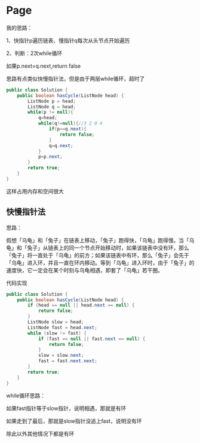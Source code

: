 # Page

我的思路：

1、快指针p遍历链表、慢指针q每次从头节点开始遍历

2、判断：2次while循环

如果p.next=q.next,return false

思路有点类似快慢指针法，但是由于两层while循环，超时了

```java
public class Solution {
    public boolean hasCycle(ListNode head) {
        ListNode p = head;
        ListNode q = head;
        while(p != null){
            q=head;
            while(q!=null){//3 2 0 4
                if(p==q.next){
                    return false;
                }
                q=q.next;
            }
            p=p.next;
        }
        return true;
    }
}
```

这样占用内存和空间很大



## 快慢指针法

思路：

假想「乌龟」和「兔子」在链表上移动，「兔子」跑得快，「乌龟」跑得慢。当「乌龟」和「兔子」从链表上的同一个节点开始移动时，如果该链表中没有环，那么「兔子」将一直处于「乌龟」的前方；如果该链表中有环，那么「兔子」会先于「乌龟」进入环，并且一直在环内移动。等到「乌龟」进入环时，由于「兔子」的速度快，它一定会在某个时刻与乌龟相遇，即套了「乌龟」若干圈。

代码实现

```java
public class Solution {
    public boolean hasCycle(ListNode head) {
        if (head == null || head.next == null) {
            return false;
        }
        ListNode slow = head;
        ListNode fast = head.next;
        while (slow != fast) {
            if (fast == null || fast.next == null) {
                return false;
            }
            slow = slow.next;
            fast = fast.next.next;
        }
        return true;
    }
}

```

while循环思路：

如果fast指针等于slow指针，说明相遇，那就是有环

如果走到了最后，那就是slow指针没追上fast，说明没有环

除此以外其他情况下都是有环

